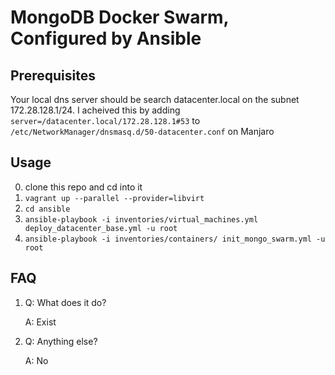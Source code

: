 # MongoDB Docker Swarm, Configured by Ansible
## Prerequisites

Your local dns server should be search datacenter.local on the subnet 172.28.128.1/24. I acheived this by adding `server=/datacenter.local/172.28.128.1#53` to `/etc/NetworkManager/dnsmasq.d/50-datacenter.conf` on Manjaro

## Usage

0. clone this repo and cd into it
1. `vagrant up --parallel --provider=libvirt`
1. `cd ansible`
1. `ansible-playbook -i inventories/virtual_machines.yml deploy_datacenter_base.yml -u root`
1. `ansible-playbook -i inventories/containers/ init_mongo_swarm.yml -u root`

## FAQ

1. Q: What does it do?
    
    A: Exist

2. Q: Anything else?

    A: No